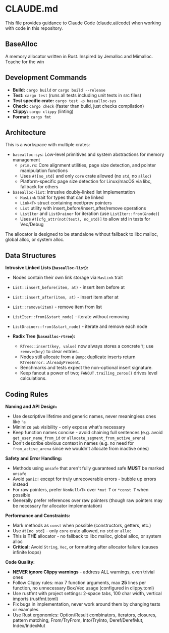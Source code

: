 
# CLAUDE.md

This file provides guidance to Claude Code (claude.ai/code) when working with code in this repository.

## BaseAlloc
A memory allocator written in Rust. Inspired by Jemalloc and Mimalloc. Tcache for the win

## Development Commands

- **Build:** `cargo build` or `cargo build --release`
- **Test:** `cargo test` (runs all tests including unit tests in src files)
- **Test specific crate:** `cargo test -p basealloc-sys`
- **Check:** `cargo check` (faster than build, just checks compilation)
- **Clippy:** `cargo clippy` (linting)
- **Format:** `cargo fmt`

## Architecture

This is a workspace with multiple crates:
- `basealloc-sys`: Low-level primitives and system abstractions for memory management
  - `prim.rs`: Core alignment utilities, page size detection, and pointer manipulation functions
  - Uses `#![no_std]` and only `core` crate allowed (no `std`, no `alloc`)
  - Platform-specific page size detection for Linux/macOS via libc, fallback for others
- `basealloc-list`: Intrusive doubly-linked list implementation
  - `HasLink` trait for types that can be linked
  - `Link<T>` struct containing next/prev pointers  
  - `List` utility with insert_before/insert_after/remove operations
  - `ListIter` and `ListDrainer` for iteration (use `ListIter::from(&node)`)
  - Uses `#![cfg_attr(not(test), no_std)]` to allow std in tests for Vec/Debug

The allocator is designed to be standalone without fallback to libc malloc, global alloc, or system alloc.

## Data Structures

**Intrusive Linked Lists (`basealloc-list`):**
- Nodes contain their own link storage via `HasLink` trait
- `List::insert_before(item, at)` - insert item before at
- `List::insert_after(item, at)` - insert item after at  
- `List::remove(item)` - remove item from list
- `ListIter::from(&start_node)` - iterate without removing
- `ListDrainer::from(&start_node)` - iterate and remove each node

- **Radix Tree (`basealloc-rtree`):**
  - `RTree::insert(key, value)` now always stores a concrete `T`; use `remove(key)` to clear entries.
  - Nodes still allocate from a `Bump`; duplicate inserts return `RTreeError::AlreadyPresent`.
  - Benchmarks and tests expect the non-optional insert signature.
  - Keep fanout a power of two; `FANOUT.trailing_zeros()` drives level calculations.

## Coding Rules

**Naming and API Design:**
- Use descriptive lifetime and generic names, never meaningless ones like `'a`
- Minimize `pub` visibility - only expose what's necessary
- Keep function names concise - avoid chaining full sentences (e.g. avoid `get_user_name_from_id` or `allocate_segment_from_active_arena`)
- Don't describe obvious context in names (e.g. no need for `from_active_arena` since we wouldn't allocate from inactive ones)

**Safety and Error Handling:**
- Methods using `unsafe` that aren't fully guaranteed safe **MUST** be marked `unsafe`
- Avoid `panic!` except for truly unrecoverable errors - bubble up errors instead
- For raw pointers, prefer `NonNull<T>` over `*mut T` or `*const T` when possible
- Generally prefer references over raw pointers (though raw pointers may be necessary for allocator implementation)

**Performance and Constraints:**
- Mark methods as `const` when possible (constructors, getters, etc.)
- Use `#![no_std]` - only `core` crate allowed, no `std` or `alloc`
- This is **THE** allocator - no fallback to libc malloc, global alloc, or system alloc
- **Critical:** Avoid `String`, `Vec`, or formatting after allocator failure (causes infinite loops)

**Code Quality:**
- **NEVER ignore Clippy warnings** - address ALL warnings, even trivial ones
- Follow Clippy rules: max 7 function arguments, max **25** lines per function, no unnecessary Box/Vec usage (configured in clippy.toml)
- Use rustfmt with project settings: 2-space tabs, 100 char width, vertical imports (rustfmt.toml)
- Fix bugs in implementation, never work around them by changing tests or examples
- Use Rust ergonomics: Option/Result combinators, iterators, closures, pattern matching, From/TryFrom, Into/TryInto, Deref/DerefMut, Index/IndexMut
